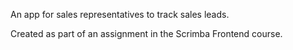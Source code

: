 An app for sales representatives to track sales leads.

Created as part of an assignment in the Scrimba Frontend course.

